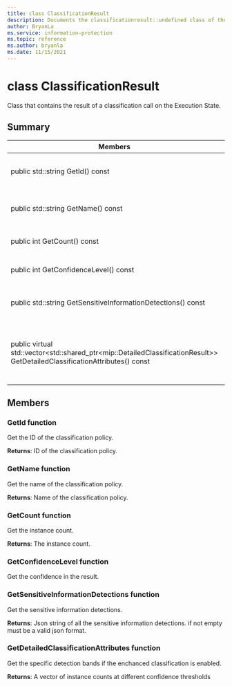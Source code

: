 ```yaml
---
title: class ClassificationResult 
description: Documents the classificationresult::undefined class of the Microsoft Information Protection (MIP) SDK.
author: BryanLa
ms.service: information-protection
ms.topic: reference
ms.author: bryanla
ms.date: 11/15/2021
---
```


# class ClassificationResult 
Class that contains the result of a classification call on the Execution State.
  
## Summary
 Members                        | Descriptions                                
--------------------------------|---------------------------------------------
public std::string GetId() const  |  Get the ID of the classification policy.
public std::string GetName() const  |  Get the name of the classification policy.
public int GetCount() const  |  Get the instance count.
public int GetConfidenceLevel() const  |  Get the confidence in the result.
public std::string GetSensitiveInformationDetections() const  |  Get the sensitive information detections.
public virtual std::vector\<std::shared_ptr\<mip::DetailedClassificationResult\>\> GetDetailedClassificationAttributes() const  |  Get the specific detection bands if the enchanced classification is enabled.
  
## Members
  
### GetId function
Get the ID of the classification policy.

  
**Returns**: ID of the classification policy.
  
### GetName function
Get the name of the classification policy.

  
**Returns**: Name of the classification policy.
  
### GetCount function
Get the instance count.

  
**Returns**: The instance count.
  
### GetConfidenceLevel function
Get the confidence in the result.
  
### GetSensitiveInformationDetections function
Get the sensitive information detections.

  
**Returns**: Json string of all the sensitive information detections. if not empty must be a valid json format.
  
### GetDetailedClassificationAttributes function
Get the specific detection bands if the enchanced classification is enabled.

  
**Returns**: A vector of instance counts at different confidence thresholds